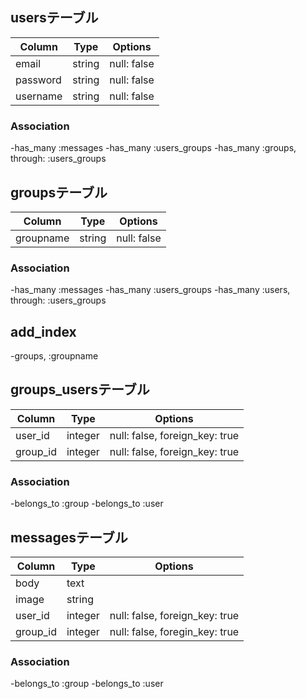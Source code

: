 ## usersテーブル
|Column|Type|Options|
|------|----|-------|
|email|string|null: false|
|password|string|null: false|
|username|string|null: false|

### Association
-has_many :messages
-has_many :users_groups
-has_many :groups, through:  :users_groups

## groupsテーブル
|Column|Type|Options|
|------|----|-------|
|groupname|string|null: false|

### Association
-has_many :messages
-has_many :users_groups
-has_many :users, through:  :users_groups

## add_index
-groups, :groupname

## groups_usersテーブル

|Column|Type|Options|
|------|----|-------|
|user_id|integer|null: false, foreign_key: true|
|group_id|integer|null: false, foreign_key: true|

### Association
-belongs_to :group
-belongs_to :user

## messagesテーブル

|Column|Type|Options|
|------|----|-------|
|body|text||
|image|string||
|user_id|integer|null: false, foreign_key: true|
|group_id|integer|null: false, foregin_key: true|

### Association
-belongs_to :group
-belongs_to :user